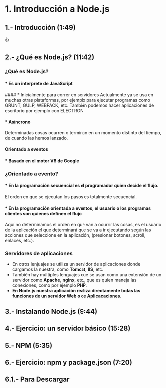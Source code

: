 # 1. Introducción a Node.js
 
## 1.- Introducción (1:49)

:+1:
 
## 2.- ¿Qué es Node.js? (11:42)

### ¿Qué es Node.js? 

#### * Es un interprete de JavaScript
#### * Inicialmente para correr en servidores
   Actualmente ya se usa en muchas otras plataformas, por ejemplo para ejecutar programas como GRUNT, GULP, WEBPACK, etc. También podemos hacer aplicaciones de escritorio por ejemplo con ELECTRON
#### * Asíncrono
   Determinadas cosas ocurren o terminan en un momento distinto del tiempo, de cuando las hemos lanzado.
#### Orientado a eventos
#### * Basado en el motor V8 de Google

### ¿Orientado a evento?

#### * En la programación secuencial es el programador quien decide el flujo.
   El orden en que se ejecutan los pasos es totalmente secuencial.
#### * En la programación orientada a eventos, el usuario o los programas clientes son quienes definen el flujo
   Aquí no determinamos el orden en que van a ocurrir las cosas, es el usuario de la aplicación el que determinará que se va a ir ejecutando según las acciones que seleccione en la aplicación, (presionar botones, scroll, enlaces, etc.).
   
### Servidores de aplicaciones

* En otros lenjuajes se utiliza un servidor de aplicaciones donde cargamos la nuestra, como **Tomcat**, **IIS**, etc.
* También hay múltiples lenguajes que se usan como una extensión de un servidor como **Apache**, **nginx**, etc., que es quien maneja las conexiones, como por ejemplo **PHP**.
* **En Node.js nuestra aplicación realiza directamente todas las funciones de un servidor Web o de Aplicacaciones**.


   
   
   

 
## 3.- Instalando Node.js (9:44)
 
## 4.- Ejercicio: un servidor básico (15:28)
 
## 5.- NPM (5:35)
 
## 6.- Ejercicio: npm y package.json (7:20)
 
## 6.1.- Para Descargar
